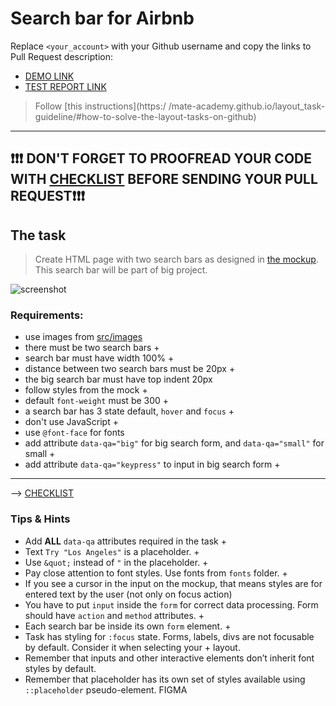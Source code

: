 # Search bar for Airbnb
Replace `<your_account>` with your Github username and copy the links to Pull Request description:
- [DEMO LINK](https://KosSerzh.github.io/layout_search-bar-airbnb/)
- [TEST REPORT LINK](https://KosSerzh.github.io/layout_search-bar-airbnb/report/html_report/)

> Follow [this instructions](https:/
/mate-academy.github.io/layout_task-guideline/#how-to-solve-the-layout-tasks-on-github)

___

## ❗️❗️❗️ DON'T FORGET TO PROOFREAD YOUR CODE WITH [CHECKLIST](https://github.com/mate-academy/layout_search-bar-airbnb/blob/master/checklist.md) BEFORE SENDING YOUR PULL REQUEST❗️❗️❗️

## The task
> Create HTML page with two search bars as designed in [the mockup](https://www.figma.com/file/kf3AWulK9elrNk34wtpjPw/Airbnb-Search-bar?node-id=0%3A1). This search bar will be part of big project.

![screenshot](./references/search-bar-example.png)

### Requirements:
- use images from [src/images](src/images)
- there must be two search bars +
- search bar must have width 100% +
- distance between two search bars must be 20px +
- the big search bar must have top indent 20px 
- follow styles from the mock +
- default `font-weight` must be 300 +
- a search bar has 3 state default, `hover` and `focus` +
- don't use JavaScript +
- use `@font-face` for fonts
- add attribute `data-qa="big"` for big search form, and `data-qa="small"` for small +
- add attribute `data-qa="keypress"` to input in big search form +
---
--> [CHECKLIST](https://github.com/mate-academy/layout_search-bar-airbnb/blob/master/checklist.md)

### Tips & Hints
- Add **ALL** `data-qa` attributes required in the task +
- Text `Try "Los Angeles"` is a placeholder. +
- Use `&quot;` instead of `"` in the placeholder. +
- Pay close attention to font styles. Use fonts from `fonts` folder. +
- If you see a cursor in the input on the mockup, that means styles are for entered text by the user (not only on
focus action) 
- You have to put `input` inside the `form` for correct data processing. Form should have `action` and `method`
attributes. +
- Each search bar be inside its own `form` element. +
- Task has styling for `:focus` state. Forms, labels, divs are not focusable by default. Consider it when selecting your +
layout.
- Remember that inputs and other interactive elements don’t inherit font styles by default.
- Remember that placeholder has its own set of styles available using `::placeholder` pseudo-element. FIGMA


